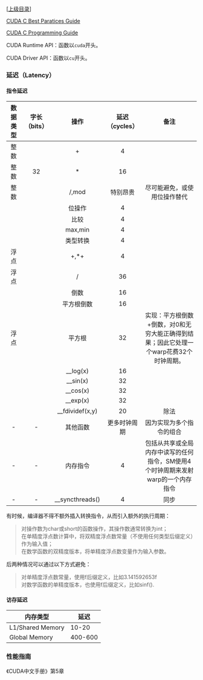 \[[上级目录](..)\]

[CUDA C Best Paratices Guide](CUDA-C-Best-Practices-Guide)

[CUDA C Programming Guide](CUDA-C-Programming-Guide)

CUDA Runtime API：函数以`cuda`开头。

CUDA Driver API：函数以`cu`开头。


### 延迟（Latency）
#### 指令延迟
| 数据类型 	| 字长（bits） 	|       操作      	| 延迟（cycles） 	|                                          备注                                          	|
|:--------:	|:------------:	|:---------------:	|:--------------:	|:--------------------------------------------------------------------------------------:	|
| 整数     	|              	| +               	| 4              	|                                                                                        	|
| 整数     	| 32           	| *               	| 16             	|                                                                                        	|
| 整数     	|              	| /,mod           	| 特别昂贵       	| 尽可能避免，或使用位操作替代                                                           	|
|          	|              	| 位操作          	| 4              	|                                                                                        	|
|          	|              	| 比较            	| 4              	|                                                                                        	|
|          	|              	| max,min         	| 4              	|                                                                                        	|
|          	|              	| 类型转换        	| 4              	|                                                                                        	|
| 浮点     	|              	| +,*+            	| 4              	|                                                                                        	|
| 浮点     	|              	| /               	| 36             	|                                                                                        	|
|          	|              	| 倒数            	| 16             	|                                                                                        	|
|          	|              	| 平方根倒数      	| 16             	|                                                                                        	|
| 浮点     	|              	| 平方根          	| 32             	| 实现：平方根倒数+倒数，对0和无穷大能正确得到结果；因此它处理一个warp花费32个时钟周期。 	|
|          	|              	| __log(x)        	| 16             	|                                                                                        	|
|          	|              	| __sin(x)        	| 32             	|                                                                                        	|
|          	|              	| __cos(x)        	| 32             	|                                                                                        	|
|          	|              	| __exp(x)        	| 32             	|                                                                                        	|
|          	|              	| __fdividef(x,y) 	| 20             	| 除法                                                                                   	|
| -        	| -            	| 其他函数        	| 更多时钟周期   	| 因为实现为多个指令的组合                                                               	|
| -        	| -            	| 内存指令        	| 4              	| 包括从共享或全局内存中读写的任何指令，SM使用4个时钟周期来发射warp的一个内存指令        	|
| -        	| -            	| __syncthreads() 	| 4              	| 同步                                                                                   	|
 
有时候，编译器不得不额外插入转换指令，从而引入额外的执行周期：
>对操作数为char或short的函数操作，其操作数通常转换为int；  
>在单精度浮点数计算中，将双精度浮点数常量（不使用任何类型后缀定义）作为输入值；  
>在数学函数的双精度版本，将单精度浮点数变量作为输入参数。

后两种情况可以通过以下方式避免：  
>对单精度浮点数常量，使用f后缀定义，比如3.141592653f  
>对数学函数的单精度版本，也使用f后缀定义，比如sinf().

#### 访存延迟
|内存类型|延迟|
|---|---|
|L1/Shared Memory|10-20|
|Global Memory|400-600|


### 性能指南

《CUDA中文手册》第5章
